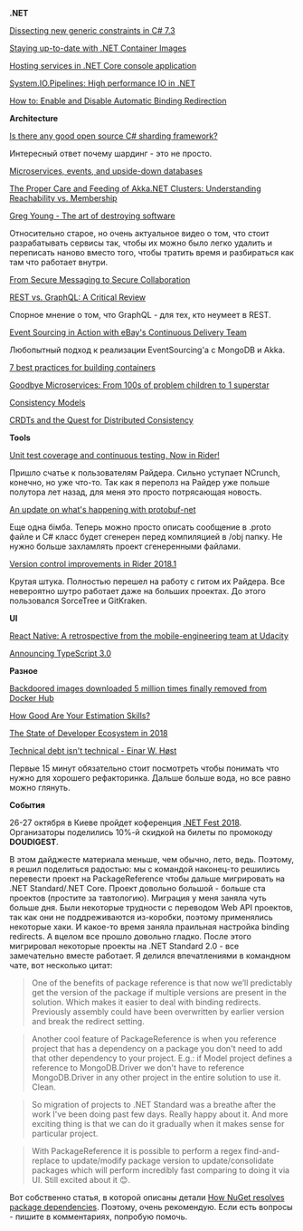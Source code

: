 **.NET**

[Dissecting new generic constraints in C# 7.3](https://blogs.msdn.microsoft.com/seteplia/2018/06/12/dissecting-new-generics-constraints-in-c-7-3/)

[Staying up-to-date with .NET Container Images](https://blogs.msdn.microsoft.com/dotnet/2018/06/18/staying-up-to-date-with-net-container-images/)

[Hosting services in .NET Core console application](https://thinkrethink.net/2018/08/02/hostbuilder-ihost-ihostedserice-console-application/)

[System.IO.Pipelines: High performance IO in .NET](https://blogs.msdn.microsoft.com/dotnet/2018/07/09/system-io-pipelines-high-performance-io-in-net/)

[How to: Enable and Disable Automatic Binding Redirection](https://docs.microsoft.com/en-us/dotnet/framework/configure-apps/how-to-enable-and-disable-automatic-binding-redirection)

**Architecture**

[Is there any good open source C# sharding framework?](https://www.quora.com/Is-there-any-good-open-source-C-sharding-framework/answer/Greg-Young-8)

Интересный ответ почему шардинг - это не просто.

[Microservices, events, and upside-down databases](https://www.oreilly.com/ideas/microservices-events-and-upside-down-databases)

[The Proper Care and Feeding of Akka.NET Clusters: Understanding Reachability vs. Membership](https://petabridge.com/blog/proper-care-of-akkadotnet-clusters/)

[Greg Young - The art of destroying software](https://vimeo.com/108441214)

Относительно старое, но очень актуальное видео о том, что стоит разрабатывать сервисы так, чтобы их можно было легко удалить и переписать наново вместо того, чтобы тратить время и разбираться как там что работает внутри.

[From Secure Messaging to Secure Collaboration](http://martin.kleppmann.com/2018/03/20/security-protocols-workshop.html)

[REST vs. GraphQL: A Critical Review](https://blog.goodapi.co/rest-vs-graphql-a-critical-review-5f77392658e7)

Спорное мнение о том, что GraphQL - для тех, кто неумеет в REST.

[Event Sourcing in Action with eBay's Continuous Delivery Team](https://www.ebayinc.com/stories/blogs/tech/event-sourcing-in-action-with-ebays-continuous-delivery-team/)

Любопытный подход к реализации EventSourcing'а c MongoDB и Akka.

[7 best practices for building containers](https://cloudplatform.googleblog.com/2018/07/7-best-practices-for-building-containers.html)

[Goodbye Microservices: From 100s of problem children to 1 superstar](https://segment.com/blog/goodbye-microservices/)

[Consistency Models](https://jepsen.io/consistency)

[CRDTs and the Quest for Distributed Consistency](https://www.infoq.com/presentations/crdt-distributed-consistency)

**Tools**

[Unit test coverage and continuous testing. Now in Rider!](https://blog.jetbrains.com/dotnet/2018/07/20/unit-test-coverage-continuous-testing-now-rider/)

Пришло счатье к пользователям Райдера. Сильно уступает NCrunch, конечно, но уже что-то. Так как я переполз на Райдер уже польше полутора лет назад, для меня это просто потрясающая новость.

[An update on what's happening with protobuf-net](https://blog.marcgravell.com/2018/08/protobuf-net-august-2018-update.html)

Еще одна бімба. Теперь можно просто описать сообщение в .proto файле и C# класс будет сгенерен перед компиляцией в /obj папку. Не нужно больше захламлять проект сгенеренными файлами.

[Version control improvements in Rider 2018.1](https://blog.jetbrains.com/dotnet/2018/06/05/version-control-improvements-rider-2018-1/)

Крутая штука. Полностью перешел на работу с гитом их Райдера. Все невероятно шутро работает даже на больших проектах. До этого пользовался SorceTree и GitKraken.

**UI**

[React Native: A retrospective from the mobile-engineering team at Udacity](https://engineering.udacity.com/react-native-a-retrospective-from-the-mobile-engineering-team-at-udacity-89975d6a8102)

[Announcing TypeScript 3.0](https://blogs.msdn.microsoft.com/typescript/2018/07/30/announcing-typescript-3-0/)

**Разное**

[Backdoored images downloaded 5 million times finally removed from Docker Hub](https://arstechnica.com/information-technology/2018/06/backdoored-images-downloaded-5-million-times-finally-removed-from-docker-hub/)

[How Good Are Your Estimation Skills?](https://www.timecockpit.com/blog/2013/07/19/How-Good-Are-Your-Estimation-Skills)

[The State of Developer Ecosystem in 2018](https://www.jetbrains.com/research/devecosystem-2018/)

[Technical debt isn't technical - Einar W. Høst](https://www.youtube.com/watch?v=CXyNZYDO07Q)

Первые 15 минут обязательно стоит посмотреть чтобы понимать что нужно для хорошего рефакторинка. Дальше больше вода, но все равно можно глянуть.

**События**

26-27 октября в Киеве пройдет коференция [.NET Fest 2018](www.dotnetfest.com). Организаторы поделились 10%-й скидкой на билеты по промокоду **DOUDIGEST**.



В этом дайджесте материала меньше, чем обычно, лето, ведь. Поэтому, я решил поделиться радостью: мы с командой наконец-то решились перевести проект на PackageReference чтобы дальше мигрировать на .NET Standard/.NET Core. Проект довольно большой - больше ста проектов (простите за тавтологию). Миграция у меня заняла чуть больше дня. Были некоторые трудности с переводом Web API проектов, так как они не поддреживаются из-коробки, поэтому применялись некоторые хаки. И какое-то время заняла праильная настройка binding redirects. А вцелом все прошло довольно гладко. После этого мигрировал некоторые проекты на .NET Standard 2.0 - все замечательно вместе работает. Я делился впечатлениями в командном чате, вот несколько цитат:

> One of the benefits of package reference is that now we’ll predictably get the version of the package if multiple versions are present in the solution. Which makes it easier to deal with binding redirects. Previously assembly could have been overwritten by earlier version and break the redirect setting.

> Another cool feature of PackageReference is when you reference project that has a dependency on a package you don't need to add that other dependency to your project. E.g.: if Model project defines a reference to MongoDB.Driver we don't have to reference MongoDB.Driver in any other project in the entire solution to use it. Clean.

> So migration of projects to .NET Standard was a breathe after the work I've been doing past few days. Really happy about it. And more exciting thing is that  we can do it gradually when it makes sense for particular project.

> With PackageReference it is possible to perform a regex find-and-replace to update/modify package version to update/consolidate packages which will perform incredibly fast comparing to doing it via UI. Still excited about it 😊.

Вот собственно статья, в которой описаны детали [How NuGet resolves package dependencies](https://docs.microsoft.com/en-us/nuget/consume-packages/dependency-resolution). Поэтому, очень рекомендую. Если есть вопросы - пишите в комментариях, попробую помочь.